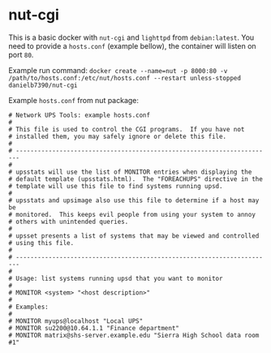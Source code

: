 # nut-cgi
This is a basic docker with `nut-cgi` and `lighttpd` from `debian:latest`.
You need to provide a `hosts.conf` (example bellow), the container will listen on port `80`.

Example run command:
`docker create --name=nut -p 8000:80 -v /path/to/hosts.conf:/etc/nut/hosts.conf --restart unless-stopped danielb7390/nut-cgi`

Example `hosts.conf` from nut package:
```
# Network UPS Tools: example hosts.conf
#
# This file is used to control the CGI programs.  If you have not
# installed them, you may safely ignore or delete this file.
#
# -----------------------------------------------------------------------
#
# upsstats will use the list of MONITOR entries when displaying the
# default template (upsstats.html).  The "FOREACHUPS" directive in the
# template will use this file to find systems running upsd.
#
# upsstats and upsimage also use this file to determine if a host may be
# monitored.  This keeps evil people from using your system to annoy
# others with unintended queries.
#
# upsset presents a list of systems that may be viewed and controlled
# using this file.
#
# -----------------------------------------------------------------------
#
# Usage: list systems running upsd that you want to monitor
#
# MONITOR <system> "<host description>"
#
# Examples:
#
# MONITOR myups@localhost "Local UPS"
# MONITOR su2200@10.64.1.1 "Finance department"
# MONITOR matrix@shs-server.example.edu "Sierra High School data room #1"
```